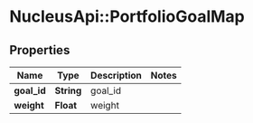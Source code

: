 # NucleusApi::PortfolioGoalMap

## Properties
Name | Type | Description | Notes
------------ | ------------- | ------------- | -------------
**goal_id** | **String** | goal_id | 
**weight** | **Float** | weight | 


